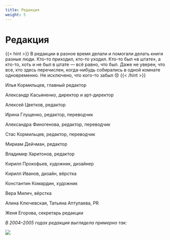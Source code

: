 ```yaml
---
title: Редакция
weight: 5
---
```


# Редакция

{{< hint >}}
В редакции в разное время делали и помогали делать книги разные люди. Кто-то приходил, кто-то уходил. Кто-то был «в штате», а кто-то, хоть и не был в штате — всё равно, что был. Даже не уверен, что все, кто здесь перечислен, когда-нибудь собирались в одной комнате одновременно. Не исключено, что кого-то забыл 😞
{{< /hint >}}

Илья Кормильцев, главный редактор

Александр Касьяненко, директор и арт-директор

Алексей Цветков, редактор

Ирина Глущенко, редактор, переводчик

Александра Финогенова, редактор, переводчик

Стас Кормильцев, редактор, переводчик

Мириам Дейчман, редактор

Владимир Харитонов, редактор

Кирилл Прокофьев, художник, дизайнер

Кирилл Иванов, дизайн, вёрстка

Константин Комардин, художник

Вера Милич, вёрстка

Алина Ключевская, Татьяна Аптулаева, PR

Женя Егорова, секретарь редакции

_В 2004–2005 годах редакция выглядела примерно так:_

![](/img/red-poster.jpg)